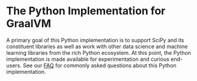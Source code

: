 # The Python Implementation for GraalVM

A primary goal of this Python implementation is to support SciPy and its
constituent libraries as well as work with other data science and machine
learning libraries from the rich Python ecosystem. At this point, the Python
implementation is made available for experimentation and curious end-users.  See
our [FAQ](./FAQ) for commonly asked questions about this Python implementation.
